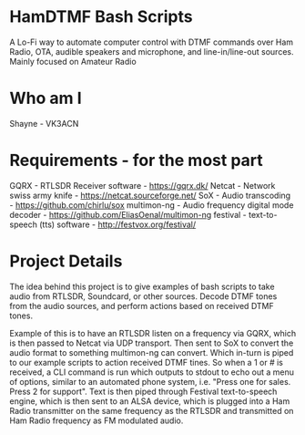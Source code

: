 # HamDTMF Bash Scripts
A Lo-Fi way to automate computer control with DTMF commands over Ham Radio, OTA, audible speakers and microphone, and line-in/line-out sources. Mainly focused on Amateur Radio

# Who am I
Shayne - VK3ACN

# Requirements - for the most part

GQRX - RTLSDR Receiver software - https://gqrx.dk/
Netcat - Network swiss army knife - https://netcat.sourceforge.net/
SoX - Audio transcoding - https://github.com/chirlu/sox
multimon-ng - Audio frequency digital mode decoder - https://github.com/EliasOenal/multimon-ng
festival - text-to-speech (tts) software - http://festvox.org/festival/

# Project Details

The idea behind this project is to give examples of bash scripts to take audio from RTLSDR, Soundcard, or other sources. Decode DTMF tones from the audio sources, and perform actions based on received DTMF tones. 

Example of this is to have an RTLSDR listen on a frequency via GQRX, which is then passed to Netcat via UDP transport. Then sent to SoX to convert the audio format to something multimon-ng can convert. Which in-turn is piped to our example scripts to action received DTMF tines. So when a 1 or # is received, a CLI command is run which outputs to stdout to echo out a menu of options, similar to an automated phone system, i.e. "Press one for sales. Press 2 for support". Text is then piped through Festival text-to-speech engine, which is then sent to an ALSA device, which is plugged into a Ham Radio transmitter on the same frequency as the RTLSDR and transmitted on Ham Radio frequency as FM modulated audio.

